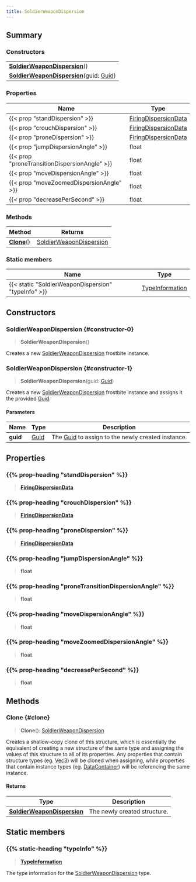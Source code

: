 ```yaml
---
title: SoldierWeaponDispersion
---
```


## Summary

### Constructors

|  |
| --- |
| **[SoldierWeaponDispersion](#constructor-0)**() |
| **[SoldierWeaponDispersion](#constructor-1)**(guid: [Guid](/vext/ref/shared/type/guid)) |

### Properties

| Name | Type |
| ---- | ---- |
| {{< prop "standDispersion" >}} | [FiringDispersionData](/vext/ref/fb/firingdispersiondata) |
| {{< prop "crouchDispersion" >}} | [FiringDispersionData](/vext/ref/fb/firingdispersiondata) |
| {{< prop "proneDispersion" >}} | [FiringDispersionData](/vext/ref/fb/firingdispersiondata) |
| {{< prop "jumpDispersionAngle" >}} | float |
| {{< prop "proneTransitionDispersionAngle" >}} | float |
| {{< prop "moveDispersionAngle" >}} | float |
| {{< prop "moveZoomedDispersionAngle" >}} | float |
| {{< prop "decreasePerSecond" >}} | float |

### Methods

| Method | Returns |
| ------ | ------- |
| **[Clone](#clone)**() | [SoldierWeaponDispersion](/vext/ref/fb/soldierweapondispersion) |

### Static members

| Name | Type |
| ---- | ---- |
| {{< static "SoldierWeaponDispersion" "typeInfo" >}} | [TypeInformation](/vext/ref/shared/type/typeinformation) |

## Constructors

### SoldierWeaponDispersion {#constructor-0}

> **SoldierWeaponDispersion**()

Creates a new [SoldierWeaponDispersion](/vext/ref/fb/soldierweapondispersion) frostbite instance.

### SoldierWeaponDispersion {#constructor-1}

> **SoldierWeaponDispersion**(guid: [Guid](/vext/ref/shared/type/guid))

Creates a new [SoldierWeaponDispersion](/vext/ref/fb/soldierweapondispersion) frostbite instance and assigns it the provided [Guid](/vext/ref/shared/type/guid).

#### Parameters

| Name | Type | Description |
| ---- | ---- | ----------- |
| **guid** | [Guid](/vext/ref/shared/type/guid) | The [Guid](/vext/ref/shared/type/guid) to assign to the newly created instance. |

## Properties

### {{% prop-heading "standDispersion" %}}

> **[FiringDispersionData](/vext/ref/fb/firingdispersiondata)**

### {{% prop-heading "crouchDispersion" %}}

> **[FiringDispersionData](/vext/ref/fb/firingdispersiondata)**

### {{% prop-heading "proneDispersion" %}}

> **[FiringDispersionData](/vext/ref/fb/firingdispersiondata)**

### {{% prop-heading "jumpDispersionAngle" %}}

> **float**

### {{% prop-heading "proneTransitionDispersionAngle" %}}

> **float**

### {{% prop-heading "moveDispersionAngle" %}}

> **float**

### {{% prop-heading "moveZoomedDispersionAngle" %}}

> **float**

### {{% prop-heading "decreasePerSecond" %}}

> **float**

## Methods

### Clone {#clone}

> **Clone**(): [SoldierWeaponDispersion](/vext/ref/fb/soldierweapondispersion)

Creates a shallow-copy clone of this structure, which is essentially the equivalent of creating a new structure of the same type and assigning the values of this structure to all of its properties. Any properties that contain structure types (eg. [Vec3](/vext/ref/shared/type/vec3)) will be cloned when assigning, while properties that contain instance types (eg. [DataContainer](/vext/ref/shared/type/datacontainer)) will be referencing the same instance.

#### Returns

| Type | Description |
| ---- | ----------- |
| **[SoldierWeaponDispersion](/vext/ref/fb/soldierweapondispersion)** | The newly created structure. |

## Static members

### {{% static-heading "typeInfo" %}}

> **[TypeInformation](/vext/ref/shared/type/typeinformation)**

The type information for the [SoldierWeaponDispersion](/vext/ref/fb/soldierweapondispersion) type.

